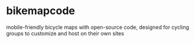 bikemapcode
===========

mobile-friendly bicycle maps with open-source code, designed for cycling groups to customize and host on their own sites
